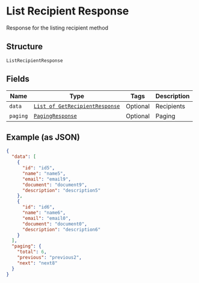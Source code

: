 
# List Recipient Response

Response for the listing recipient method

## Structure

`ListRecipientResponse`

## Fields

| Name | Type | Tags | Description |
|  --- | --- | --- | --- |
| `data` | [`List of GetRecipientResponse`](../../doc/models/get-recipient-response.md) | Optional | Recipients |
| `paging` | [`PagingResponse`](../../doc/models/paging-response.md) | Optional | Paging |

## Example (as JSON)

```json
{
  "data": [
    {
      "id": "id5",
      "name": "name5",
      "email": "email9",
      "document": "document9",
      "description": "description5"
    },
    {
      "id": "id6",
      "name": "name6",
      "email": "email0",
      "document": "document0",
      "description": "description6"
    }
  ],
  "paging": {
    "total": 6,
    "previous": "previous2",
    "next": "next8"
  }
}
```

